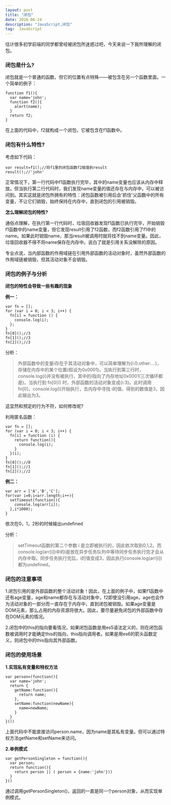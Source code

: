 ```yaml
---
layout: post
title: "闭包"
date: 2018-06-24
description: "JavaScript,闭包"
tag:  JavaScript
---   
```



估计很多初学前端的同学都曾经被闭包所迷惑过吧，今天来说一下我所理解的闭包。

### 闭包是什么?

闭包就是一个普通的函数，但它的位置有点特殊——被包含在另一个函数里面。一个简单的例子：

	function f1(){
	  var name='john';
	  function f2(){
		alert(name);
	  }
	  return f2;
	}
在上面的代码中，f2就构成一个闭包，它被包含在f1函数中。

### 闭包有什么特性?

考虑如下代码：

	var result=f1();//将f1里的闭包函数f2赋值到result
	result();//'john'

正常情况下，第一行代码中f1函数执行完毕，其中的name变量也应该从内存中释放。但当执行第二行代码时，我们发现name变量的值还存在与内存中，可以被访问到。其实这就是闭包所拥有的特性：闭包函数被引用后会'抓住'父函数中的所有变量，不让它们销毁，始终保持在内存中，直到闭包的引用被销毁。

**怎么理解闭包的特性?**

通俗点理解，在执行第一行代码时，垃圾回收器发现f1函数已执行完毕，开始销毁f1函数中的name变量，但它发现result引用了f2函数，而f2函数引用了f1中的name。如果此时销毁name，那当result被调用时就将找不到name变量。因此，垃圾回收器不得不将name保存在内存中。说白了就是引用关系没解除的原因。

专业点说，当内部函数的作用域链在引用外部函数的活动对象时，虽然外部函数的作用域链被销毁，但其活动对象不会销毁。

### 闭包的例子与分析
**闭包的特性会导致一些有趣的现象**

**例一：**

	var fn = [];
	for (var i = 0; i < 3; i++) {
	  fn[i] = function () {
		console.log(i);
	  };
	}
	fn[0]();//3
	fn[1]();//3
	fn[2]();//3



分析：

>外部函数中的变量i存在于其活动对象中，可以简单理解为{i:0;other:...}，存储在内存中的某个位置(假设为0x0001)。当执行到第三行时，console.log(i)并没有被执行，其中的i指向了内存地址0x0001(三次循环都是)。当执行到 fn\[0\]() 时，外部函数的活动对象变成{i:3}。此时调用fn\[0\]，console.log(i)开始执行，去内存中寻找 i的值，得到的数值是3，因此输出为3。

这显然和预定的行为不符，如何修改呢?

利用匿名函数：


	var fn = [];
	for (var i = 0; i < 3; i++) {
	  fn[i] = function (i) {
		return function(){
		  console.log(i);
		}	
	  }(i);
	}
	fn[0]();//0
	fn[1]();//1
	fn[2]();//2

**例二：**

	var arr = ['A','B','C'];
	for(var i=0;i<arr.length;i++){
	  setTimeout(function(){
	    console.log(arr[i]);
	  },i*1000);
	}

依次在0，1，2秒的时候输出undefined

分析：

>setTimeout函数的第二个参数 i 是立即被执行的，因此依次取到0,1,2。而console.log(arr[i])中的i是放在异步任务队列中等待同步任务执行完才会从内存中取。同步任务执行完后，i的值变成3，因此执行console.log(arr[i])都为undefined。

### 闭包的注意事项

1.闭包引用的是外部函数的整个活动对象！因此，在上面的例子中，如果f1函数中还有age变量，age和name都存在与活动对象中，f2即使没引用age，age也会作为活动对象的一部分而一直存在于内存中，直到闭包被销毁。如果age变量是DOM元素，那么占用的内存资源将很大。因此，要尽量避免闭包的外部函数中存在DOM元素的情况。

2.闭包中的this的指向要看情况，如果闭包函数是用es5语法定义的，则在闭包函数被调用时才能确定this的指向，this指向调用者。如果是用es6的箭头函数定义，则闭包中的this指向其外部函数。

### 闭包的使用场景

**1.实现私有变量和特权方法**

	var person=(function(){
	  var name='john';
	  return {
		getName:function(){
		  return name;		
		},
		setName:function(newName){
		  name=newName;
		}
	  }
	}())

上面代码中不能直接访问person.name，因为name是其私有变量。但可以通过特权方法getName和setName来访问。

**2.单例模式**

	var getPersonSingleton = function(){
	  var person;
	  return function(){
	    return person || ( person = {name:'john'}))
	  }
	}()

通过调用getPersonSingleton()，返回的一直是同一个person对象，从而实现单例模式。